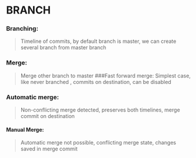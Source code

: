 # BRANCH

### Branching:
> Timeline of commits, by default branch is master, we can create several branch from master branch
### Merge:
> Merge other branch to master
###Fast forward merge:
> Simplest case, like never branched , commits on destination, can be disabled
### Automatic merge:
> Non-conflicting merge detected, preserves both timelines, merge commit on destination
#### Manual Merge:
> Automatic merge not possible, conflicting merge state, changes saved in merge commit
